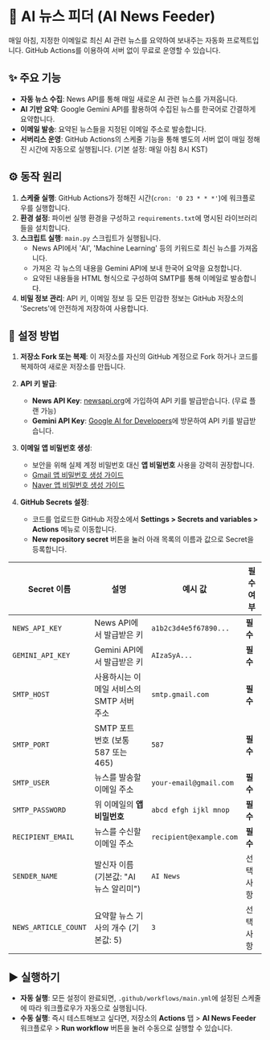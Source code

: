 # 🤖 AI 뉴스 피더 (AI News Feeder)

매일 아침, 지정한 이메일로 최신 AI 관련 뉴스를 요약하여 보내주는 자동화 프로젝트입니다. GitHub Actions를 이용하여 서버 없이 무료로 운영할 수 있습니다.

## ✨ 주요 기능

-   **자동 뉴스 수집**: News API를 통해 매일 새로운 AI 관련 뉴스를 가져옵니다.
-   **AI 기반 요약**: Google Gemini API를 활용하여 수집된 뉴스를 한국어로 간결하게 요약합니다.
-   **이메일 발송**: 요약된 뉴스들을 지정된 이메일 주소로 발송합니다.
-   **서버리스 운영**: GitHub Actions의 스케줄 기능을 통해 별도의 서버 없이 매일 정해진 시간에 자동으로 실행됩니다. (기본 설정: 매일 아침 8시 KST)

## ⚙️ 동작 원리

1.  **스케줄 실행**: GitHub Actions가 정해진 시간(`cron: '0 23 * * *'`)에 워크플로우를 실행합니다.
2.  **환경 설정**: 파이썬 실행 환경을 구성하고 `requirements.txt`에 명시된 라이브러리들을 설치합니다.
3.  **스크립트 실행**: `main.py` 스크립트가 실행됩니다.
    -   News API에서 'AI', 'Machine Learning' 등의 키워드로 최신 뉴스를 가져옵니다.
    -   가져온 각 뉴스의 내용을 Gemini API에 보내 한국어 요약을 요청합니다.
    -   요약된 내용들을 HTML 형식으로 구성하여 SMTP를 통해 이메일로 발송합니다.
4.  **비밀 정보 관리**: API 키, 이메일 정보 등 모든 민감한 정보는 GitHub 저장소의 'Secrets'에 안전하게 저장하여 사용합니다.

## 🚀 설정 방법

1.  **저장소 Fork 또는 복제**: 이 저장소를 자신의 GitHub 계정으로 Fork 하거나 코드를 복제하여 새로운 저장소를 만듭니다.

2.  **API 키 발급**:
    -   **News API Key**: [newsapi.org](https://newsapi.org)에 가입하여 API 키를 발급받습니다. (무료 플랜 가능)
    -   **Gemini API Key**: [Google AI for Developers](https://ai.google.dev/)에 방문하여 API 키를 발급받습니다.

3.  **이메일 앱 비밀번호 생성**:
    -   보안을 위해 실제 계정 비밀번호 대신 **앱 비밀번호** 사용을 강력히 권장합니다.
    -   [Gmail 앱 비밀번호 생성 가이드](https://support.google.com/accounts/answer/185833)
    -   [Naver 앱 비밀번호 생성 가이드](https://help.naver.com/service/5640_5642/19849/2-2.%20%EC%95%B1%20%EB%B9%84%EB%B0%80%EB%B2%88%ED%98%B8%EB%A5%BC%20%EC%84%A4%EC%A0%95%ED%95%B4%EC%9A%94.)

4.  **GitHub Secrets 설정**:
    -   코드를 업로드한 GitHub 저장소에서 **Settings > Secrets and variables > Actions** 메뉴로 이동합니다.
    -   **New repository secret** 버튼을 눌러 아래 목록의 이름과 값으로 Secret을 등록합니다.

| Secret 이름            | 설명                                       | 예시 값                  | 필수 여부 |
| ---------------------- | ------------------------------------------ | ------------------------ | --------- |
| `NEWS_API_KEY`         | News API에서 발급받은 키                     | `a1b2c3d4e5f67890...`    | **필수**  |
| `GEMINI_API_KEY`       | Gemini API에서 발급받은 키                   | `AIzaSyA...`             | **필수**  |
| `SMTP_HOST`            | 사용하시는 이메일 서비스의 SMTP 서버 주소    | `smtp.gmail.com`         | **필수**  |
| `SMTP_PORT`            | SMTP 포트 번호 (보통 587 또는 465)         | `587`                    | **필수**  |
| `SMTP_USER`            | 뉴스를 발송할 이메일 주소                    | `your-email@gmail.com`   | **필수**  |
| `SMTP_PASSWORD`        | 위 이메일의 **앱 비밀번호**                  | `abcd efgh ijkl mnop`    | **필수**  |
| `RECIPIENT_EMAIL`      | 뉴스를 수신할 이메일 주소                    | `recipient@example.com`  | **필수**  |
| `SENDER_NAME`          | 발신자 이름 (기본값: "AI 뉴스 알리미")     | `AI News`                | 선택 사항 |
| `NEWS_ARTICLE_COUNT`   | 요약할 뉴스 기사의 개수 (기본값: 5)          | `3`                      | 선택 사항 |

## ▶️ 실행하기

-   **자동 실행**: 모든 설정이 완료되면, `.github/workflows/main.yml`에 설정된 스케줄에 따라 워크플로우가 자동으로 실행됩니다.
-   **수동 실행**: 즉시 테스트해보고 싶다면, 저장소의 **Actions** 탭 > **AI News Feeder** 워크플로우 > **Run workflow** 버튼을 눌러 수동으로 실행할 수 있습니다.
